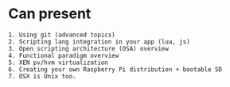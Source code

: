 Can present
===========

    1. Using git (advanced topics)
    2. Scripting lang integration in your app (lua, js)
    3. Open scripting architecture (OSA) overview
    4. Functional paradigm overview
    5. XEN pv/hvm virtualization
    6. Creating your own Raspberry Pi distribution + bootable SD
    7. OSX is Unix too.

